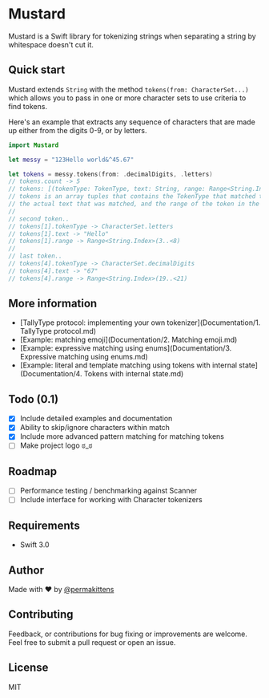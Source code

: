 # Mustard

Mustard is a Swift library for tokenizing strings when separating a string by whitespace doesn't cut it.

## Quick start

Mustard extends `String` with the method `tokens(from: CharacterSet...)` which allows you to pass in one
or more character sets to use criteria to find tokens.

Here's an example that extracts any sequence of characters that are made up either from the digits 0-9, or by letters.

````Swift
import Mustard

let messy = "123Hello world&^45.67"

let tokens = messy.tokens(from: .decimalDigits, .letters)
// tokens.count -> 5
// tokens: [(tokenType: TokenType, text: String, range: Range<String.Index>)]
// tokens is an array tuples that contains the TokenType that matched the token,
// the actual text that was matched, and the range of the token in the original input.
//
// second token..
// tokens[1].tokenType -> CharacterSet.letters
// tokens[1].text -> "Hello"
// tokens[1].range -> Range<String.Index>(3..<8)
//
// last token..
// tokens[4].tokenType -> CharacterSet.decimalDigits
// tokens[4].text -> "67"
// tokens[4].range -> Range<String.Index>(19..<21)
````

## More information

- [TallyType protocol: implementing your own tokenizer](Documentation/1. TallyType protocol.md)
- [Example: matching emoji](Documentation/2. Matching emoji.md)
- [Example: expressive matching using enums](Documentation/3. Expressive matching using enums.md)
- [Example: literal and template matching using tokens with internal state](Documentation/4. Tokens with internal state.md)

## Todo (0.1)
- [x] Include detailed examples and documentation
- [x] Ability to skip/ignore characters within match
- [x] Include more advanced pattern matching for matching tokens
- [ ] Make project logo ಠ_ಠ

## Roadmap

- [ ] Performance testing / benchmarking against Scanner
- [ ] Include interface for working with Character tokenizers

## Requirements

- Swift 3.0

## Author

Made with :heart: by [@permakittens](http://twitter.com/permakittens)

## Contributing

Feedback, or contributions for bug fixing or improvements are welcome. Feel free to submit a pull request or open an issue.

## License

MIT
